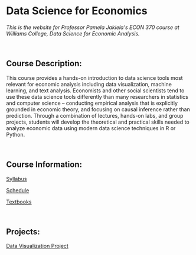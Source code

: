 # Data Science for Economics  

_This is the website for Professor Pamela Jakiela's ECON 370 course at Williams College, Data Science for Economic Analysis._  

<br>

## Course Description:  

This course provides a hands-on introduction to data science tools most relevant for economic analysis including data visualization, machine learning, and text analysis. Economists and other social scientists tend to use these data science tools differently than many researchers in statistics and computer science – conducting empirical analysis that is explicitly grounded in economic theory, and focusing on causal inference rather than prediction. Through a combination of lectures, hands-on labs, and group projects, students will develop the theoretical and practical skills needed to analyze economic data using modern data science techniques in R or Python.  

<br>

## Course Information:  

[Syllabus](https://pjakiela.github.io/ECON370/ECON370-syllabus-2024-09-05.pdf)  

[Schedule](https://pjakiela.github.io/ECON370/schedule.html)  

[Textbooks](https://pjakiela.github.io/ECON370/references.html) 

<br>

## Projects:  

[Data Visualization Project](ECON370-data-viz-project-public.pdf)


